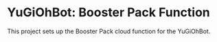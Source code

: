 # YuGiOhBot: Booster Pack Function

This project sets up the Booster Pack cloud function for the YuGiOhBot.